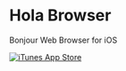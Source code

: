 # Hola Browser
Bonjour Web Browser for iOS

[![iTunes App Store](https://img.shields.io/itunes/v/1286639027.svg)](https://itunes.apple.com/us/app/hola-browser/id1286639027?ls=1&mt=8)
